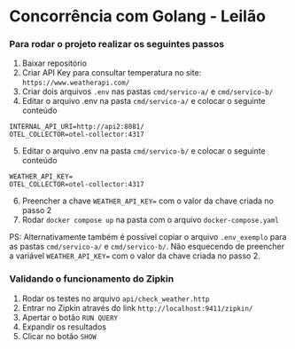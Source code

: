 # Concorrência com Golang - Leilão

### Para rodar o projeto realizar os seguintes passos
1. Baixar repositório
2. Criar API Key para consultar temperatura no site: `https://www.weatherapi.com/`
3. Criar dois arquivos `.env` nas pastas `cmd/servico-a/` e `cmd/servico-b/`
4. Editar o arquivo .env na pasta `cmd/servico-a/` e colocar o seguinte conteúdo
```shell
INTERNAL_API_URI=http://api2:8081/
OTEL_COLLECTOR=otel-collector:4317
```
5. Editar o arquivo .env na pasta `cmd/servico-b/` e colocar o seguinte conteúdo
```shell
WEATHER_API_KEY=
OTEL_COLLECTOR=otel-collector:4317
```
6. Preencher a chave `WEATHER_API_KEY=` com o valor da chave criada no passo 2
7. Rodar `docker compose up` na pasta com o arquivo `docker-compose.yaml`

PS: Alternativamente também é possível copiar o arquivo `.env_exemplo` para as pastas `cmd/servico-a/` e `cmd/servico-b/`. Não esquecendo de preencher a variável `WEATHER_API_KEY=` com o valor da chave criada no passo 2. 

### Validando o funcionamento do Zipkin
1. Rodar os testes no arquivo `api/check_weather.http`
2. Entrar no Zipkin através do link `http://localhost:9411/zipkin/`
3. Apertar o botão `RUN QUERY`
4. Expandir os resultados
5. Clicar no botão `SHOW`